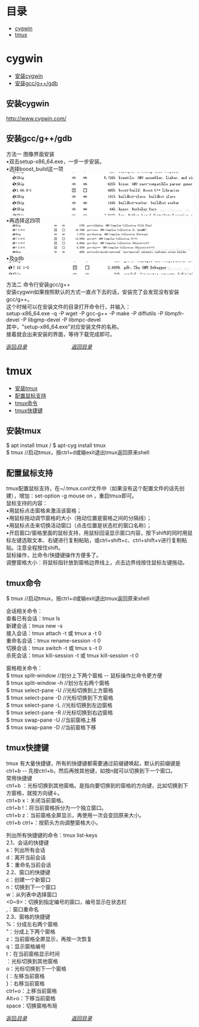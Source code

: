 # 目录
- [cygwin](#cygwin)  
- [tmux](#tmux)  


# cygwin
- [安装cygwin](#安装cygwin)  
- [安装gcc/g++/gdb](#安装gccggdb)  

## 安装cygwin
http://www.cygwin.com/

## 安装gcc/g++/gdb
方法一 图像界面安装  
•双击setup-x86_64.exe，一步一步安装。  
•选择boost_build这一项  
![再选择这四项](https://github.com/gaheadus/daily_use/blob/master/Resources/%E9%80%89%E6%8B%A9boost_build%E8%BF%99%E4%B8%80%E9%A1%B9.png)  
•再选择这四项  
![再选择这四项](https://github.com/gaheadus/daily_use/blob/master/Resources/%E5%86%8D%E9%80%89%E6%8B%A9%E8%BF%99%E5%9B%9B%E9%A1%B9.png)  
•及gdb  
![再选择这四项](https://github.com/gaheadus/daily_use/blob/master/Resources/%E5%8F%8Agdb.png)  

  

方法二 命令行安装gcc/g++  
安装cygwin如果按照默认的方式一直点下去的话，安装完了会发现没有安装gcc/g++。  
这个时候可以在安装文件的目录打开命令行，并输入：  
setup-x86_64.exe -q -P wget -P gcc-g++ -P make -P diffutils -P libmpfr-devel -P libgmp-devel -P libmpc-devel  
其中，"setup-x86_64.exe"对应安装文件的名称。  
接着就会出来安装的界面，等待下载完成即可。  

[返回*目录*](#目录)  &emsp;&emsp;&emsp;&emsp;&emsp;&emsp;&emsp;&emsp;  [*返回目录*](#目录)    


# tmux
- [安装tmux](#安装tmux)  
- [配置鼠标支持](#配置鼠标支持)  
- [tmux命令](#tmux命令)  
- [tmux快捷键](#tmux快捷键)  

## 安装tmux
$ apt install tmux  /  $ apt-cyg install tmux  
$ tmux //启动tmux，按ctrl+d或输exit退出tmux返回原来shell  

## 配置鼠标支持
tmux配置鼠标支持，在~/.tmux.conf文件中（如果没有这个配置文件的话先创建），增加：set-option -g mouse on ，重启tmux即可。  
鼠标支持的内容：  
•用鼠标点击窗格来激活该窗格；  
•用鼠标拖动调节窗格的大小（拖动位置是窗格之间的分隔线）；  
•用鼠标点击来切换活动窗口（点击位置是状态栏的窗口名称）；  
•开启窗口/窗格里面的鼠标支持，用鼠标回滚显示窗口内容，按下shift的同时用鼠标左键选取文本、右键进行复制粘贴，或ctrl+shift+c、ctrl+shift+v进行复制粘贴。注意全程按住shift。  
鼠标操作，比命令/快捷键操作方便多了。  
调整窗格大小：将鼠标指针放到窗格边界线上，点击边界线按住鼠标左键拖动。  


## tmux命令
$ tmux //启动tmux，按ctrl+d或输exit退出tmux返回原来shell  

会话相关命令：  
查看已有会话：tmux ls  
新建会话：tmux new -s <session-name>  
接入会话：tmux attach -t <session-name> 或 tmux a -t 0  
重命名会话：tmux rename-session -t 0 <new-name>  
切换会话：tmux switch -t <session-name> 或 tmux s -t 0  
杀死会话：tmux kill-session -t <session-name> 或 tmux kill-session -t 0  

窗格相关命令：  
$ tmux split-window  //划分上下两个窗格 -- 鼠标操作比命令更方便  
$ tmux split-window -h  //划分左右两个窗格  
$ tmux select-pane -U   //光标切换到上方窗格  
$ tmux select-pane -D   //光标切换到下方窗格  
$ tmux select-pane -L   //光标切换到左边窗格  
$ tmux select-pane -R   //光标切换到右边窗格  
$ tmux swap-pane -U  //当前窗格上移  
$ tmux swap-pane -D  //当前窗格下移  

## tmux快捷键
tmux 有大量快捷键，所有的快捷键都需要通过前缀键唤起，默认的前缀键是ctrl+b -- 先按ctrl+b，然后再按其他键，如按n就可以切换到下一个窗口。  
常用快捷键  
ctrl+b <arrow key>：光标切换到其他窗格。<arrow key>是指向要切换到的窗格的方向键，比如切换到下方窗格，就按方向键↓。  
ctrl+b x：关闭当前窗格。  
ctrl+b !：将当前窗格拆分为一个独立窗口。  
ctrl+b z：当前窗格全屏显示，再使用一次会变回原来大小。  
ctrl+b ctrl+<arrow key>：按箭头方向调整窗格大小。  

列出所有快捷键的命令：tmux list-keys  
2.1、会话的快捷键  
s：列出所有会话  
d：离开当前会话  
$：重命名当前会话  
2.2、窗口的快捷键  
c：创建一个新窗口  
n：切换到下一个窗口  
w：从列表中选择窗口  
<0~9>：切换到指定编号的窗口，编号显示在状态栏  
,：窗口重命名  
2.3、窗格的快捷键  
%：分成左右两个窗格  
"：分成上下两个窗格  
z：当前窗格全屏显示，再按一次恢复  
q：显示窗格编号  
t：在当前窗格显示时间  
<arrow key>：光标切换到其他窗格  
o：光标切换到下一个窗格  
{：左移当前窗格  
}：右移当前窗格  
ctrl+o：上移当前窗格  
Alt+o：下移当前窗格  
space：切换窗格布局  

[返回*目录*](#目录)  &emsp;&emsp;&emsp;&emsp;&emsp;&emsp;&emsp;&emsp;  [*返回目录*](#目录)    




